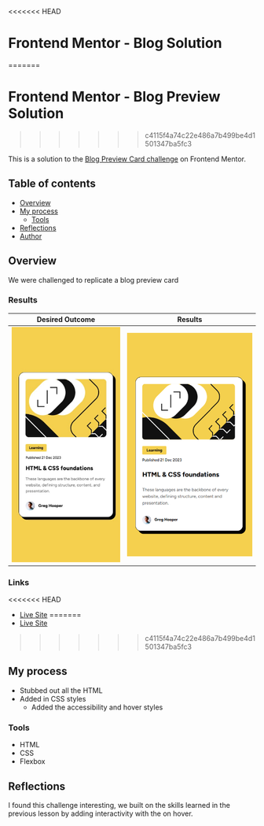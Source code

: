 <<<<<<< HEAD
# Frontend Mentor - Blog Solution
=======
# Frontend Mentor - Blog Preview Solution
>>>>>>> c4115f4a74c22e486a7b499be4d1501347ba5fc3

This is a solution to the [Blog Preview Card challenge](https://www.frontendmentor.io/challenges/blog-preview-card-ckPaj01IcS) on Frontend Mentor. 

## Table of contents

- [Overview](#overview)
- [My process](#my-process)
  - [Tools](#built-with)
- [Reflections](#reflections)  
- [Author](#author)


## Overview
We were challenged to replicate a blog preview card
### Results

|Desired Outcome | Results|
|----------------|--------|
|![](./design/mobile-design.jpg) | ![](./assets/images/solution.png)|



### Links
<<<<<<< HEAD
- [Live Site](https://taylor-mcneil.github.io/FrontendMentorSolutions/blog-preview-card-main/)
=======
- [Live Site](https://taylor-mcneil.github.io/FrontendMentorSolutions/blog-preview-card/)
>>>>>>> c4115f4a74c22e486a7b499be4d1501347ba5fc3

## My process
- Stubbed out all the HTML
- Added in CSS styles
    - Added the accessibility and hover styles

### Tools

- HTML
- CSS 
- Flexbox

## Reflections
I found this challenge interesting, we built on the skills learned in the previous lesson by adding interactivity with the on hover.

